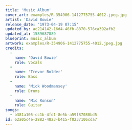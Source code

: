 ```yaml
---
title: 'Music Album'
cover_art: examples/R-354906-1412775755-4012.jpeg.jpg
artist: 'David Bowie'
release_date: '1973-04-19 07:15'
updated_by: ac214142-16d4-46fb-8870-576ca392afb2
updated_at: 1589687889
blueprint: music_album
artwork: examples/R-354906-1412775755-4012.jpeg.jpg
credits:
  -
    name: 'David Bowie'
    role: Vocals
  -
    name: 'Trevor Bolder'
    role: Bass
  -
    name: 'Mick Woodmansey'
    role: Drums
  -
    name: 'Mic Ronson'
    role: Guitar
songs:
  - b381a105-cc1b-4fd1-8e5b-a59f87080bd5
id: 62a05c4e-2882-4823-b415-f0237106cda7
---
```

